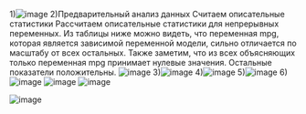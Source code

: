 1)![image](https://user-images.githubusercontent.com/91901972/196992738-6d87f5c7-e5c4-49a2-832a-88d207b52087.png)
2)Предварительный анализ данных
Считаем описательные статистики
Рассчитаем описательные статистики для непрерывных переменных. Из таблицы ниже можно видеть, что переменная mpg, которая является зависимой переменной модели, сильно отличается по масштабу от всех остальных. Также заметим, что из всех объясняющих только переменная mpg принимает нулевые значения. Остальные показатели положительны.
![image](https://user-images.githubusercontent.com/91901972/196992220-95790d45-1205-4043-808b-d415b5857f87.png)
3)![image](https://user-images.githubusercontent.com/91901972/196994642-22d7c64f-1dc8-4b37-b01a-3108daa5248e.png)
4)![image](https://user-images.githubusercontent.com/91901972/196994296-168efa9e-f8ec-4776-8552-97cb1445e80f.png)
5)![image](https://user-images.githubusercontent.com/91901972/196995467-1eadcaad-a263-4703-9777-a07cc5cfaba3.png)
6)![image](https://user-images.githubusercontent.com/91901972/196995560-a7596ced-8231-4368-9807-f9a4f10d232d.png)
![image](https://user-images.githubusercontent.com/91901972/196995657-413628d2-1823-4db1-b387-9367ffaf7703.png)
![image](https://user-images.githubusercontent.com/91901972/196995849-4fc181de-d555-4c1a-8c12-164900e9ef6c.png)

![image](https://user-images.githubusercontent.com/91901972/196995760-e39a01fe-dcfe-474d-a7f9-113ee6497fbb.png)

